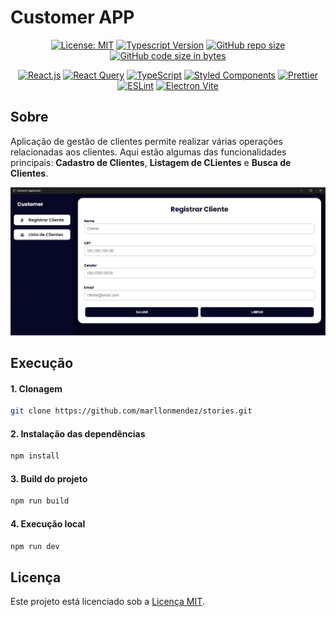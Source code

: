 # Customer APP

<div align="center">

[![License: MIT](https://img.shields.io/badge/License-MIT-070826)](https://opensource.org/licenses/MIT)
[![Typescript Version](https://img.shields.io/badge/Typescript-5%2B-070826)](https://www.typescriptlang.org/)
[![GitHub repo size](https://img.shields.io/github/repo-size/marllonmendez/stories?color=070826)]()
[![GitHub code size in bytes](https://img.shields.io/github/languages/code-size/marllonmendez/stories?color=070826)]()

[![React.js](https://img.shields.io/badge/React-070826?style=for-the-badge&logo=react&logoColor=white)](https://react.dev/)
[![React Query](https://img.shields.io/badge/React_Query-070826?style=for-the-badge&logo=ReactQuery&logoColor=white)](https://tanstack.com/query/v5/docs/framework/react/overview)
[![TypeScript](https://img.shields.io/badge/TypeScript-070826?style=for-the-badge&logo=typescript&logoColor=white)](https://www.typescriptlang.org/)
[![Styled Components](https://img.shields.io/badge/styled_components-070826?style=for-the-badge&logo=styled-components&logoColor=white)](https://styled-components.com/)
[![Prettier](https://img.shields.io/badge/prettier-070826?style=for-the-badge&logo=prettier&logoColor=white)](https://prettier.io/)
[![ESLint](https://img.shields.io/badge/eslint-070826?style=for-the-badge&logo=eslint&logoColor=white)](https://eslint.org/)
[![Electron Vite](https://img.shields.io/badge/Electron%20Vite-070826?style=for-the-badge&logo=vite&logoColor=white)](https://electron-vite.org/)

</div>

## Sobre
Aplicação de gestão de clientes permite realizar várias operações relacionadas aos clientes. Aqui estão algumas das funcionalidades principais: **Cadastro de Clientes**, **Listagem de CLientes** e **Busca de Clientes**.

![Page](Image/page.png)

## Execução

<h4>1. Clonagem</h4>

```bash
git clone https://github.com/marllonmendez/stories.git
```

<h4>2. Instalação das dependências</h4>

```bash
npm install
```

<h4>3. Build do projeto</h4>

```bash
npm run build
```

<h4>4. Execução local</h4>

```bash
npm run dev
```

## Licença

Este projeto está licenciado sob a [Licença MIT](LICENSE).
